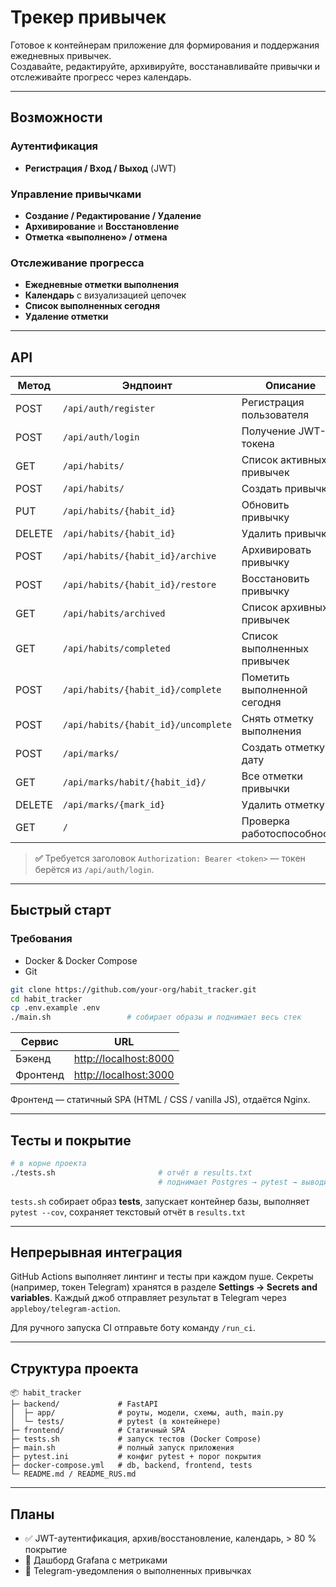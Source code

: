 # Трекер привычек

Готовое к контейнерам приложение для формирования и поддержания ежедневных привычек.  
Создавайте, редактируйте, архивируйте, восстанавливайте привычки и отслеживайте прогресс через календарь.

---

## Возможности
### Аутентификация
* **Регистрация / Вход / Выход** (JWT)

### Управление привычками
* **Создание / Редактирование / Удаление**
* **Архивирование** и **Восстановление**
* **Отметка «выполнено» / отмена**

### Отслеживание прогресса
* **Ежедневные отметки выполнения**
* **Календарь** с визуализацией цепочек
* **Список выполненных сегодня**
* **Удаление отметки**

---

## API

| Метод | Эндпоинт                               | Описание                           | Авторизация |
|-------|----------------------------------------|-------------------------------------|-------------|
| POST  | `/api/auth/register`                   | Регистрация пользователя           | ❌ |
| POST  | `/api/auth/login`                      | Получение JWT-токена               | ❌ |
| GET   | `/api/habits/`                         | Список активных привычек           | ✅ |
| POST  | `/api/habits/`                         | Создать привычку                   | ✅ |
| PUT   | `/api/habits/{habit_id}`               | Обновить привычку                  | ✅ |
| DELETE| `/api/habits/{habit_id}`               | Удалить привычку                   | ✅ |
| POST  | `/api/habits/{habit_id}/archive`       | Архивировать привычку              | ✅ |
| POST  | `/api/habits/{habit_id}/restore`       | Восстановить привычку              | ✅ |
| GET   | `/api/habits/archived`                 | Список архивных привычек           | ✅ |
| GET   | `/api/habits/completed`                | Список выполненных привычек        | ✅ |
| POST  | `/api/habits/{habit_id}/complete`      | Пометить выполненной сегодня       | ✅ |
| POST  | `/api/habits/{habit_id}/uncomplete`    | Снять отметку выполнения           | ✅ |
| POST  | `/api/marks/`                          | Создать отметку на дату            | ✅ |
| GET   | `/api/marks/habit/{habit_id}/`         | Все отметки привычки               | ✅ |
| DELETE| `/api/marks/{mark_id}`                 | Удалить отметку                    | ✅ |
| GET   | `/`                                    | Проверка работоспособности         | ❌ |

> **✅** Требуется заголовок `Authorization: Bearer <token>` — токен берётся из `/api/auth/login`.

---

## Быстрый старт

### Требования
* Docker & Docker Compose  
* Git

```bash
git clone https://github.com/your-org/habit_tracker.git
cd habit_tracker
cp .env.example .env
./main.sh                 # собирает образы и поднимает весь стек
````

| Сервис   | URL                                            |
| -------- | ---------------------------------------------- |
| Бэкенд   | [http://localhost:8000](http://localhost:8000) |
| Фронтенд | [http://localhost:3000](http://localhost:3000) |

Фронтенд — статичный SPA (HTML / CSS / vanilla JS), отдаётся Nginx.

---

## Тесты и покрытие

```bash
# в корне проекта
./tests.sh                       # отчёт в results.txt
                                 # поднимает Postgres → pytest → выводит покрытие
```

`tests.sh` собирает образ **tests**, запускает контейнер базы, выполняет `pytest --cov`,
сохраняет текстовый отчёт в `results.txt`

---

## Непрерывная интеграция

GitHub Actions выполняет линтинг и тесты при каждом пуше. Секреты (например,
токен Telegram) хранятся в разделе **Settings → Secrets and variables**.
Каждый джоб отправляет результат в Telegram через `appleboy/telegram-action`.

Для ручного запуска CI отправьте боту команду `/run_ci`.

---

## Структура проекта

```
📦 habit_tracker
├─ backend/             # FastAPI
│  ├─ app/              # роуты, модели, схемы, auth, main.py
│  └─ tests/            # pytest (в контейнере)
├─ frontend/            # Статичный SPA
├─ tests.sh             # запуск тестов (Docker Compose)
├─ main.sh              # полный запуск приложения
├─ pytest.ini           # конфиг pytest + порог покрытия
├─ docker-compose.yml   # db, backend, frontend, tests
└─ README.md / README_RUS.md
```

---

## Планы

* ✅ JWT-аутентификация, архив/восстановление, календарь, > 80 % покрытие
* 🚀 Дашборд Grafana с метриками
* 🚀 Telegram-уведомления о выполненных привычках


